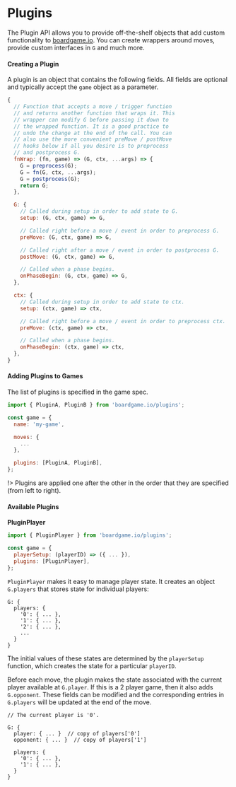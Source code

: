 # Plugins

The Plugin API allows you to provide off-the-shelf objects
that add custom functionality to [boardgame.io](https://boardgame.io/).
You can create wrappers around moves, provide custom interfaces
in `G` and much more.

#### Creating a Plugin

A plugin is an object that contains the following fields.
All fields are optional and typically accept the `game`
object as a parameter.

```js
{
  // Function that accepts a move / trigger function
  // and returns another function that wraps it. This
  // wrapper can modify G before passing it down to
  // the wrapped function. It is a good practice to
  // undo the change at the end of the call. You can
  // also use the more convenient preMove / postMove
  // hooks below if all you desire is to preprocess
  // and postprocess G.
  fnWrap: (fn, game) => (G, ctx, ...args) => {
    G = preprocess(G);
    G = fn(G, ctx, ...args);
    G = postprocess(G);
    return G;
  },

  G: {
    // Called during setup in order to add state to G.
    setup: (G, ctx, game) => G,

    // Called right before a move / event in order to preprocess G.
    preMove: (G, ctx, game) => G,

    // Called right after a move / event in order to postprocess G.
    postMove: (G, ctx, game) => G,

    // Called when a phase begins.
    onPhaseBegin: (G, ctx, game) => G,
  },

  ctx: {
    // Called during setup in order to add state to ctx.
    setup: (ctx, game) => ctx,

    // Called right before a move / event in order to preprocess ctx.
    preMove: (ctx, game) => ctx,

    // Called when a phase begins.
    onPhaseBegin: (ctx, game) => ctx,
  },
}
```

#### Adding Plugins to Games

The list of plugins is specified in the game spec.

```js
import { PluginA, PluginB } from 'boardgame.io/plugins';

const game = {
  name: 'my-game',

  moves: {
    ...
  },

  plugins: [PluginA, PluginB],
};
```

!> Plugins are applied one after the other in the order
that they are specified (from left to right).

#### Available Plugins

**PluginPlayer**

```js
import { PluginPlayer } from 'boardgame.io/plugins';

const game = {
  playerSetup: (playerID) => ({ ... }),
  plugins: [PluginPlayer],
};
```

`PluginPlayer` makes it easy to manage player state.
It creates an object `G.players` that
stores state for individual players:

```
G: {
  players: {
    '0': { ... },
    '1': { ... },
    '2': { ... },
    ...
  }
}
```

The initial values of these states are determined by the `playerSetup` function, which creates the state for a particular `playerID`.

Before each move, the plugin makes the state associated with the
current player available at `G.player`. If this is a 2 player game,
then it also adds `G.opponent`. These fields can be modified and the
corresponding entries in `G.players` will be updated at the end of the move.

```
// The current player is '0'.

G: {
  player: { ... }  // copy of players['0']
  opponent: { ... }  // copy of players['1']

  players: {
    '0': { ... },
    '1': { ... },
  }
}
```
